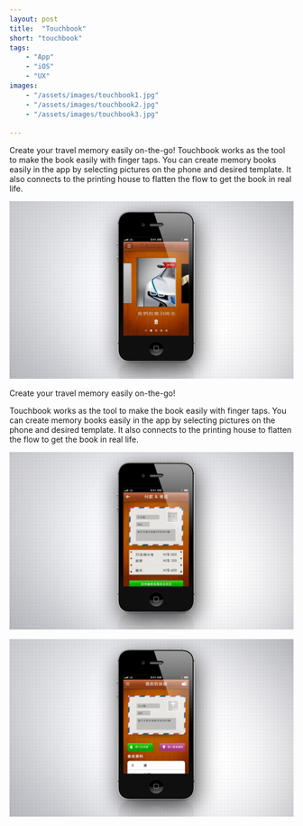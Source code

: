 ```yaml
---
layout: post
title:  "Touchbook"
short: "touchbook"
tags:
    - "App"
    - "iOS"
    - "UX"
images: 
    - "/assets/images/touchbook1.jpg"
    - "/assets/images/touchbook2.jpg"
    - "/assets/images/touchbook3.jpg"

---
```


<!--summary-->
Create your travel memory easily on-the-go! Touchbook works as the tool to make the book easily with finger taps. You can create memory books easily in the app by selecting pictures on the phone and desired template. It also connects to the printing house to flatten the flow to get the book in real life.

<!--more-->

![Touchbook](/assets/images/touchbook1.jpg)

Create your travel memory easily on-the-go! 

Touchbook works as the tool to make the book easily with finger taps. You can create memory books easily in the app by selecting pictures on the phone and desired template. It also connects to the printing house to flatten the flow to get the book in real life.

![Touchbook](/assets/images/touchbook2.jpg)

![Touchbook](/assets/images/touchbook3.jpg)